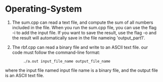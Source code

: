 # Operating-System
1. The sum.cpp can read a text file, and compute the sum of all numbers included in the file. When you run the sum.cpp file, you can use the flag -i to add the input file. If you want to save the result, use the flag -o and the result will automatically save in the file nameing 'output_part1'.

2. The rbf.cpp can read a binary file and write to an ASCII text file. our code must follow the command-line format:

            ./a.out input_file_name output_file_name
            
where the input file named input file name is a binary file, and the output file is an ASCII text file.
